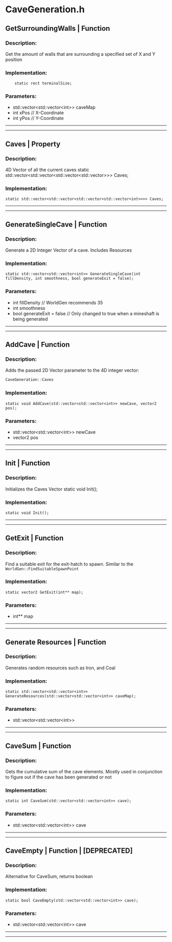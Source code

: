 # CaveGeneration.h

## GetSurroundingWalls | Function

### Description:
Get the amount of walls that are surrounding a specified set of X and Y position


### Implementation:
```    static rect terminalSize;```

### Parameters:
- std::vector\<std::vector\<int\>\> caveMap
- int xPos // X-Coordinate
- int yPos // Y-Coordinate


_____________________________________________
---
## Caves | Property

### Description:
4D Vector of all the current caves
static std::vector<std::vector<std::vector<std::vector<int>>>> Caves;


### Implementation:
```static std::vector<std::vector<std::vector<std::vector<int>>>> Caves;```


_____________________________________________
---
## GenerateSingleCave | Function

### Description:
Generate a 2D Integer Vector of a cave. Includes Resources


### Implementation:
```static std::vector<std::vector<int>> GenerateSingleCave(int fillDensity, int smoothness, bool generateExit = false);```

### Parameters:
- int fillDensity // WorldGen recommends 35
- int smoothness
- bool generateExit = false // Only changed to true when a mineshaft is being generated


_____________________________________________
---
## AddCave | Function

### Description:
Adds the passed 2D Vector parameter to the 4D integer vector:
```cpp
CaveGeneration::Caves
```


### Implementation:
```static void AddCave(std::vector<std::vector<int>> newCave, vector2 pos);```

### Parameters:
- std::vector\<std::vector\<int\>\> newCave
- vector2 pos


_____________________________________________
---
## Init | Function

### Description:
Initializes the Caves Vector
static void Init();


### Implementation:
```static void Init();```


_____________________________________________
---
## GetExit | Function

### Description:
Find a suitable exit for the exit-hatch to spawn.
Similar to the `WorldGen::FindSuitableSpawnPoint`


### Implementation:
```static vector2 GetExit(int** map);```

### Parameters:
- int** map


_____________________________________________
---
## Generate Resources | Function

### Description:
Generates random resources such as Iron, and Coal


### Implementation:
```static std::vector<std::vector<int>> GenerateResources(std::vector<std::vector<int>> caveMap);```

### Parameters:
- std::vector\<std::vector\<int\>\>


_____________________________________________
---
## CaveSum | Function

### Description:
Gets the cumulative sum of the cave elements.
Mostly used in conjunction to figure out if the cave has been generated or not


### Implementation:
```static int CaveSum(std::vector<std::vector<int>> cave);```

### Parameters:
- std::vector\<std::vector\<int\>\> cave


_____________________________________________
---
## CaveEmpty | Function | [DEPRECATED]

### Description:
Alternative for CaveSum, returns boolean


### Implementation:
```static bool CaveEmpty(std::vector<std::vector<int>> cave);```

### Parameters:
- std::vector\<std::vector\<int\>\> cave


_____________________________________________
---

